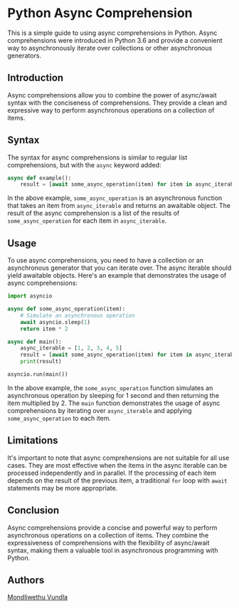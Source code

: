 # Python Async Comprehension

This is a simple guide to using async comprehensions in Python. Async comprehensions were introduced in Python 3.6 and provide a convenient way to asynchronously iterate over collections or other asynchronous generators.

## Introduction

Async comprehensions allow you to combine the power of async/await syntax with the conciseness of comprehensions. They provide a clean and expressive way to perform asynchronous operations on a collection of items.

## Syntax

The syntax for async comprehensions is similar to regular list comprehensions, but with the `async` keyword added:

```python
async def example():
    result = [await some_async_operation(item) for item in async_iterable]
```

In the above example, `some_async_operation` is an asynchronous function that takes an item from `async_iterable` and returns an awaitable object. The result of the async comprehension is a list of the results of `some_async_operation` for each item in `async_iterable`.

## Usage

To use async comprehensions, you need to have a collection or an asynchronous generator that you can iterate over. The async iterable should yield awaitable objects. Here's an example that demonstrates the usage of async comprehensions:

```python
import asyncio

async def some_async_operation(item):
    # Simulate an asynchronous operation
    await asyncio.sleep(1)
    return item * 2

async def main():
    async_iterable = [1, 2, 3, 4, 5]
    result = [await some_async_operation(item) for item in async_iterable]
    print(result)

asyncio.run(main())
```

In the above example, the `some_async_operation` function simulates an asynchronous operation by sleeping for 1 second and then returning the item multiplied by 2. The `main` function demonstrates the usage of async comprehensions by iterating over `async_iterable` and applying `some_async_operation` to each item.

## Limitations

It's important to note that async comprehensions are not suitable for all use cases. They are most effective when the items in the async iterable can be processed independently and in parallel. If the processing of each item depends on the result of the previous item, a traditional `for` loop with `await` statements may be more appropriate.

## Conclusion

Async comprehensions provide a concise and powerful way to perform asynchronous operations on a collection of items. They combine the expressiveness of comprehensions with the flexibility of async/await syntax, making them a valuable tool in asynchronous programming with Python.

## Authors

[Mondliwethu Vundla](https://www.github.com/mondlivundla)
